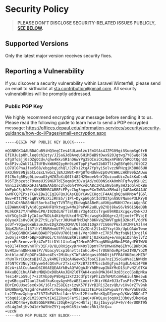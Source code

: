 Security Policy
================================================================================

> **PLEASE DON'T DISCLOSE SECURITY-RELATED ISSUES PUBLICLY, [SEE BELOW](#reporting-a-vulnerability).**

Supported Versions
--------------------------------------------------------------------------------

Only the latest major version receives security fixes.

Reporting a Vulnerability
--------------------------------------------------------------------------------

If you discover a security vulnerability within Laravel Winterfell, 
please send an email to sirthxalot at <sta.contribution@gmail.com>. 
All security vulnerabilities will be promptly addressed.

### Public PGP Key

We highly recommend encrypting your message before sending it to
us. Please read the following guide to learn how to send a PGP
encrypted message: https://offices.depaul.edu/information-services/security/security-guidance/how-do-i/Pages/email-encryption.aspx

```
-----BEGIN PGP PUBLIC KEY BLOCK-----

mQGNBGKG4AUBDACuB9iHQ3eqCIes4SULamlzu1EmXSAs4JZPG09gi8SuqmSgOfrB
EfIRJu1pOhLleq0chIqty/JISaGJdBAvqUSHiM5WB9tDwx920Jgtwg7Y85wQoFSN
oTgUfqSjj0sDZgQCdv/qhw4kkvSR1nD6wYPg3SOIniCKzNqx4PmNV/5RQJtQgn5X
Ox8P1vu2ub71LITdfBvkW6HQ2pyHn9iz6TppFjPwe52b8XTlt2qEBYq60LfGtQC2
LO7UlGPnaJfey568/ebgphqLdhQl/J2Fxi2tgA7fpYyiSolvzzNPHzgiK30086U0
nXQJkWz9NjE5CLoExLYwGcLjBAJzWBt+KPg8f0HdGkwzpOvMcWHLLWKh99bZAUwu
E1CRufgBRyg0LiwuaG3yHZ0ZoXiQ0It482H25moek9nY2QuiuudUixZu4kKxDsnN
k95T2hpzetcF9vmsUJS9NGRTdE5oqm8t3D/ujAd/xOD0NSoXA0mhRFgfwy8SHu2i
VmniziKhOmXGFJsAEQEAAbQnc2lydGh4YWxvdCA8c3RhLmNvbnRyaWJ1dGlvbkBn
bWFpbC5jb20+iQHXBBMBCABBFiEEyzCkg3hgxwPXmIW83aXRMoAfjG4FAmKG4AUC
GwMFCQPEPxsFCwkIBwICIgIGFQoJCAsCBBYCAwECHgcCF4AACgkQ3aXRMoAfjG6l
Nwv+KTt7FD/iqBVkPbzXizRhS5/j1Pl+DyxpW6g5tId7DI7pnASU7NumeP3LRYyU
4I6CsDkRk88H0i53orbaIbgY7V9TFqjEUdwgN8ABeRLaVXKpaMUKHJ7nxLAQqn3C
LEDWWmX4QTyAjdCgzAAHFQYktwgiw4MoIPePAR2u8Ly8ZYDj8kwS6/k96iSQeDBb
ML9kCR17Y/hWV0wLP0/I92DdLNrTl8l0hzY3g4GCCsfrgeE94RDzXcgqxvXyNkJJ
vbY5Cg3sXh1yIWJav7NDLk4KiHytUkcdfHZ7Hc/wsgKxDG6g+c2/Ejxot+TMVbjE
O8yoeXEsOvQ9CjKZ7t9L/pTycrJ0UMa8fMdJqh38KkVqZ9WVTgpN192Kofl/6dYK
pcUf+YQgwgGxWE2ueJUwIDgXZWy2QMV/UlSSGI1OgXr7IG0m7P6xlUVZMFLV3l44
3NpKZbReiJ137lhY1RNRHnmU7Pf/dJa6u3ZzZDnt2l1xG2YxytXk/UpLOAWmTwne
GuTSuQGNBGKG4AUBDADP7pG8VU7801jnH1/Vqr8RUh+cI7R3lfNzfoQNji3rgjl6
3wDnjsFXU4FbBpFGdPmQi/C7mhhGLBXHlzm9mh1jUZkkoAq+e/nmgEiD3hhylvfZ
ojrmPLBronvvfH/4ZoF1LtDYLlXiuGaq72McoBOPIYagNRNqAMNnAPS0ydF6IWVU
VoD1T4TmcmVnXTP/3iF/8/8L0RXigxyDrN40xlBpmYFhYDMwH6Me6IhYGCBHbKO6
UvHXzwnnQNHsAWlP//GbacyVcxp16nvttsInhcuR+sfrUUEhGvRpF1e21W0/Yp2M
XntblauWlPqDGFxGkUve4Es+2MiUu/KTWF4hSdqasi00bDtjkFFRAf0KEmizMZBf
rhUmTkrCCmqtsBIKlZLyk4ME7z92oAHGewX5IfboC5Iuo7nzI35cGu0VaCiNWHdm
3fGNTCY3NuyJCEyweS4cQXvFur2Txixz7XzB7ZtM7bscbdEgTyuJ4gdLAHx14P8H
8CzA+iAlCuuAoxD6I00AEQEAAYkBvAQYAQgAJhYhBMswpIN4YMcD15iFvN2l0TKA
H4xuBQJihuAFAhsMBQkDxD8bAAoJEN2l0TKAH4xusk8MAJ04l9z83jccCGsBpMka
Tes14FLoS9uj7+z3tVbp0yP9bHgI2kT23CdfptrpPhiZGf6MUtcmWwEiulNHe5wE
ejwKBcqa4T2aol2koGfkuKcqvAyvH6zAEZLoext+JKirVKA+0J3zTosPfe7P+XZk
DDrEnGUUseSsx6x8K/16lrsZS8EGz+izyK57P1VrB2R1jZezvQb/viXv8rZTV9nk
bNU8NmNg/92gdrdFwkKkYir0e6ydup4N82SuI3TEiPGss5PwpuG7Y/RuPVak8Bdc
Lx2TEnmzXpbgrxZf37IbP493nLl4er8Yzdl2MtbcMdsKQyDZpnspO/KWvQNDCoI7
Y5bqOiSCgCd1MI5OzYGtIAiZZRyy5FeY5JCpe0+UFWBLuujoq0Xi33b0ydJkqMGg
xkIsRD44o+yBs05GGbFB9Wil2QqK+dgt+oHSfijjUajIbuyvplF+9/r4e/UOKT95
cBL4g2mljbv941dr9A5HeZ5YjuqzKGk5ixhnkczRk1/8tQ==
=uzcN
-----END PGP PUBLIC KEY BLOCK-----
```
